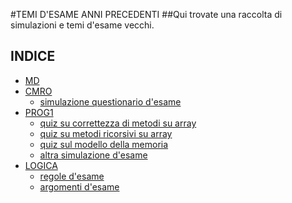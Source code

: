 #TEMI D'ESAME ANNI PRECEDENTI
##Qui trovate una raccolta di simulazioni e temi d'esame vecchi.

## INDICE
- [MD](https://github.com/Corso-A-2022-2023/TEMI-ESAME/tree/main/MD)
- [CMRO](https://github.com/Corso-A-2022-2023/TEMI-ESAME/tree/main/CMRO)
  - [simulazione questionario d'esame](https://informatica.i-learn.unito.it/mod/quiz/view.php?id=200734)
- [PROG1](https://github.com/Corso-A-2022-2023/TEMI-ESAME/tree/main/PROG1)
  - [quiz su correttezza di metodi su array](https://informatica.i-learn.unito.it/mod/quiz/view.php?id=197368)
  - [quiz su metodi ricorsivi su array](https://informatica.i-learn.unito.it/mod/quiz/view.php?id=197370)
  - [quiz sul modello della memoria](https://informatica.i-learn.unito.it/mod/quiz/view.php?id=197376)
  - [altra simulazione d'esame](https://informatica.i-learn.unito.it/mod/quiz/view.php?id=197400)
- [LOGICA](https://github.com/Corso-A-2022-2023/TEMI-ESAME/tree/main/LOGICA)
  - [regole d'esame](https://informatica.i-learn.unito.it/mod/page/view.php?id=202388)
  - [argomenti d'esame](https://informatica.i-learn.unito.it/mod/page/view.php?id=202394)
